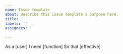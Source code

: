 ```yaml
---
name: Issue template
about: Describe this issue template's purpose here.
title: ''
labels: ''
assignees: ''

---
```


As a [user]
I need [function]
So that [effective]
